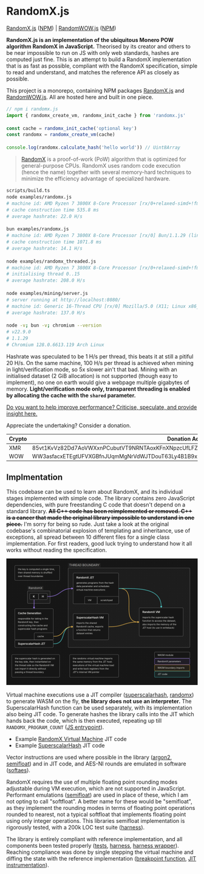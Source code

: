 # RandomX.js

[RandomX.js](https://github.com/l1mey112/randomx.js) ([NPM](https://www.npmjs.com/package/randomx.js)) | [RandomWOW.js](https://github.com/l1mey112/randomx.js/tree/randomwow) ([NPM](https://www.npmjs.com/package/randomwow.js))

**RandomX.js is an implementation of the ubiquitous Monero POW algorithm RandomX in JavaScript.** Theorised by its creator and others to be near impossible to run on JS with only web standards, hashes are computed just fine. This is an attempt to build a RandomX implementation that is as fast as possible, compliant with the RandomX specification, simple to read and understand, and matches the reference API as closely as possible.

This project is a monorepo, containing NPM packages [RandomX.js](https://www.npmjs.com/package/randomx.js) and [RandomWOW.js](https://www.npmjs.com/package/randomwow.js). All are hosted here and built in one piece.

```ts
// npm i randomx.js
import { randomx_create_vm, randomx_init_cache } from 'randomx.js'

const cache = randomx_init_cache('optional key')
const randomx = randomx_create_vm(cache)

console.log(randomx.calculate_hash('hello world')) // Uint8Array
```

> [RandomX](https://github.com/tevador/RandomX) is a proof-of-work (PoW) algorithm that is optimized for general-purpose CPUs. RandomX uses random code execution (hence the name) together with several memory-hard techniques to minimize the efficiency advantage of specialized hardware.

```bash
scripts/build.ts
node examples/randomx.js
# machine id: AMD Ryzen 7 3800X 8-Core Processor [rx/0+relaxed-simd+!fma] Node.js/v22.9.0 (linux x64)
# cache construction time 535.8 ms
# average hashrate: 22.0 H/s

bun examples/randomx.js
# machine id: AMD Ryzen 7 3800X 8-Core Processor [rx/0] Bun/1.1.29 (linux x64)
# cache construction time 1071.8 ms
# average hashrate: 14.1 H/s

node examples/randomx_threaded.js
# machine id: AMD Ryzen 7 3800X 8-Core Processor [rx/0+relaxed-simd+!fma] Node.js/v22.9.0 (linux x64)
# initialising thread 0..15
# average hashrate: 208.0 H/s

node examples/mining/server.js
# server running at http://localhost:8080/
# machine id: Generic 16-Thread CPU [rx/0] Mozilla/5.0 (X11; Linux x86_64; rv:128.0) Gecko/20100101 Firefox/128.0
# average hashrate: 137.0 H/s

node -v; bun -v; chromium --version
# v22.9.0
# 1.1.29
# Chromium 128.0.6613.119 Arch Linux
```

Hashrate was speculated to be 1 H/s per thread, this beats it at still a pitiful 20 H/s. On the same machine, 100 H/s per thread is achieved when mining in light/verification mode, so 5x slower ain't that bad. Mining with an initialised dataset (2 GiB allocation) is not supported (though easy to implement), no one on earth would give a webpage multiple gigabytes of memory. **Light/verification mode only, transparent threading is enabled by allocating the cache with the `shared` parameter.**

[Do you want to help improve performance? Criticise, speculate, and provide insight here.](https://github.com/l1mey112/randomx.js/issues/1)

Appreciate the undertaking? Consider a donation.

| Crypto  | Donation Address |
| ------------- | ------------- |
| XMR  | 85vt1KvVz82Dd7AoVWXxnPCubutVT9NRNTAoxKFnXNpzcUfLFZ7rBtjbxonPTD5roE998XczLAoCrUD7tPS84AUQ8cZXHRM |
| WOW  | WW3asfacxETEgtUFVXGBfnJUqmMgNrVdWJTDouT63Ly4B1B9xiqj2g6bDPS8jZNn6pXY5pj4dnmTtL1gLRTAxXwz1LQhsua1R |

## Implmentation

This codebase can be used to learn about RandomX, and its individual stages implemented with simple code. The library contains zero JavaScript dependencies, with pure freestanding C code that doesn't depend on a standard library. ~~**All C++ code has been reimplemented or removed. C++ is a cancer that made the original library impossible to understand in one piece.**~~ I'm sorry for being so rude. Just take a look at the original codebase's combinatorial explosion of templating and inheritance, use of exceptions, all spread between 10 different files for a single class implementation. For first readers, good luck trying to understand how it all works without reading the specification.

![RandomX.js](media/overview.png)

Virtual machine executions use a JIT compiler ([superscalarhash](src/jit/jit_ssh.c), [randomx](src/jit/jit_vm.c)) to generate WASM on the fly, **the library does not use an interpreter.** The SuperscalarHash function can be used separately, with its implementation also being JIT code. To generate hashes the library calls into the JIT which hands back the code, which is then executed, repeating up till `RANDOMX_PROGRAM_COUNT` ([JS entrypoint](src/vm/vm.ts)).

- Example [RandomX Virtual Machine](media/randomx.wat) JIT code
- Example [SuperscalarHash](media/superscalarhash.wat) JIT code

Vector instructions are used where possible in the library ([argon2](src/argon2fill/argon2fill_v128.c), [semifloat](src/jit/stubs/semifloat.c)) and in JIT code, and AES-NI rounds are emulated in software ([softaes](src/aes/softaes.c)).

RandomX requires the use of multiple floating point rounding modes adjustable during VM execution, which are not supported in JavaScript. Performant emulations ([semifloat](src/jit/stubs/semifloat.c)) are used in place of these, which I am not opting to call "softfloat". A better name for these would be "semifloat", as they implement the rounding modes in terms of floating point operations rounded to nearest, not a typical softfloat that implements floating point using only integer operations. This libraries semifloat implementation is rigorously tested, with a 200k LOC test suite ([harness](tests/semifloat/semifloat_test.c)).

The library is entirely compliant with reference implementation, and all components been tested properly ([tests](tests), [harness](tests/harness.c), [harness wrapper](tests/harness.ts)). Reaching compliance was done by single stepping the virtual machine and diffing the state with the reference implementation ([breakpoint function](src/vm/vm.c), [JIT instrumentation](src/jit/jit_vm_inst.c)).

